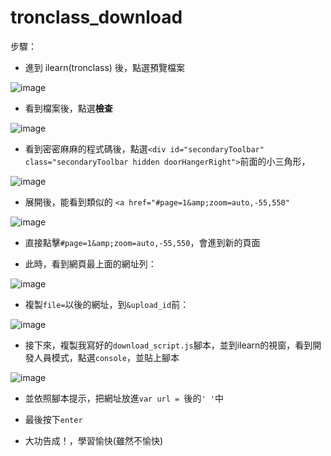 # tronclass_download

步驟：

- 進到 ilearn(tronclass) 後，點選預覽檔案

![image](https://github.com/jonafk555/tronclass_download/assets/75651364/8d4bda23-6fa1-453a-abe7-e3d7642b1279)

- 看到檔案後，點選**檢查**

![image](https://github.com/jonafk555/tronclass_download/assets/75651364/6d0a7477-b361-4656-a406-82bee9e6c80d)

- 看到密密麻麻的程式碼後，點選`<div id="secondaryToolbar" class="secondaryToolbar hidden doorHangerRight">`前面的小三角形，

![image](https://github.com/jonafk555/tronclass_download/assets/75651364/b921c745-495c-4296-bf8a-60ef26651bfa)

- 展開後，能看到類似的 `<a href="#page=1&amp;zoom=auto,-55,550"`

![image](https://github.com/jonafk555/tronclass_download/assets/75651364/044e873f-1e46-4c68-a364-270f93658f28)

- 直接點擊`#page=1&amp;zoom=auto,-55,550`，會進到新的頁面

- 此時，看到網頁最上面的網址列：

![image](https://github.com/jonafk555/tronclass_download/assets/75651364/54096178-7643-4fe9-8ae4-3d36eed01f04)

- 複製`file=`以後的網址，到`&upload_id`前：

![image](https://github.com/jonafk555/tronclass_download/assets/75651364/76290168-c139-4bd7-a93c-8f43ddc08cea)

- 接下來，複製我寫好的`download_script.js`腳本，並到ilearn的視窗，看到開發人員模式，點選`console`，並貼上腳本

![image](https://github.com/jonafk555/tronclass_download/assets/75651364/bbd79d07-6f51-448a-b75b-a993db2d8f18)

- 並依照腳本提示，把網址放進`var url = `後的`' '`中

- 最後按下`enter`

- 大功告成！，學習愉快(雖然不愉快)






